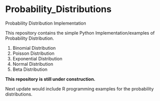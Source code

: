 # Probability_Distributions
Probability Distribution Implementation

This repository contains the simple Python Implementation/examples of Probability Distribution.

1. Binomial Distribution
2. Poisson Distribution
3. Exponential Distribution
4. Normal Distribution
5. Beta Distribution

**This repository is still under construction.** 

Next update would include R programming examples for the probability distributions. 

